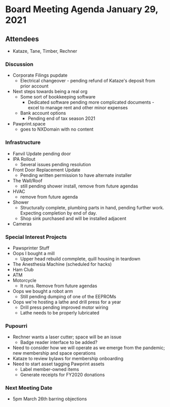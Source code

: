 # Board Meeting Agenda January 29, 2021

## Attendees
- Kataze, Tane, Timber, Rechner

### Discussion
- Corporate Filings pupdate
  - Electrical changeover - pending refund of Kataze's deposit from prior account
- Next steps towards being a real org
  - Some sort of bookkeeping software
    - Dedicated software pending more complicated documents - excel to manage rent and other minor expenses
  - Bank account options
    - Pending end of tax season 2021
- Pawprint.space
  - goes to NXDomain with no content

### Infrastructure
- Fanvil Update pending door
- IPA Rollout
  - Several issues pending resolution
- Front Door Replacement Update
  - Pending written permission to have alternate installer 
- The Wall/Roof
  - still pending shower install, remove from future agendas
- HVAC
  - remove from future agenda
- Shower
  - Structurally complete, plumbing parts in hand, pending further work. Expecting completion by end of day.
  - Shop sink purchased and will be installed adjacent
- Cameras

### Special Interest Projects
- Pawsprinter Stuff
- Oops I bought a mill
  - Upper head rebuild commplete, quill housing in teardown
- The Anesthesia Machine (scheduled for hacks)
- Ham Club
- ATM
- Motorcycle
  - It runs. Remove from future agendas
- Oops we bought a robot arm
  - Still pending dumping of one of the EEPROMs
- Oops we're hosting a lathe and drill press for a year
  - Drill press pending improved motor wiring
  - Lathe needs to be properly lubricated

### Pupourri
- Rechner wants a laser cutter; space will be an issue
  - Badge reader interface to be added?
- Need to consider how we will operate as we emerge from the pandemic; new membership and space operations
- Kataze to review bylaws for membership onboarding
- Need to start asset tagging Pawprint assets
  - Label member-owned items
  - Generate receipts for FY2020 donations
  


### Next Meeting Date
- 5pm March 26th barring objections
